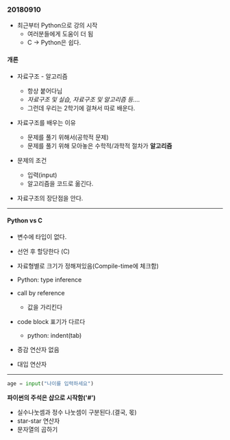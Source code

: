 ### 20180910

- 최근부터 Python으로 강의 시작
    - 여러분들에게 도움이 더 됨
    - C -> Python은 쉽다.

#### 개론

- 자료구조 - 알고리즘
     - 항상 붙어다님
     - *자료구조 및 실습, 자료구조 및 알고리즘 등....*
     - 그런데 우리는 2학기에 걸쳐서 따로 배운다.

- 자료구조를 배우는 이유
    - 문제를 풀기 위해서(공학적 문제)
    - 문제를 풀기 위해 모아놓은 수학적/과학적 절차가 **알고리즘**

- 문제의 조건
    - 입력(input)
    - 알고리즘을 코드로 옮긴다.

- 자료구조의 장단점을 안다. 

---

#### Python vs C

- 변수에 타입이 없다. 
- 선언 후 할당한다 (C)
- 자료형별로 크기가 정해져있음(Compile-time에 체크함)
- Python: type inference
- call by reference
    - 값을 가리킨다

- code block 표기가 다르다
    - python: indent(tab)

- 증감 연산자 없음
- 대입 연산자

---

```python
age = input("나이를 입력하세요")
```

**파이썬의 주석은 샵으로 시작함('#')**

- 실수나눗셈과 정수 나눗셈이 구분된다.(결국, 몫)
- star-star 연산자
- 문자열의 곱하기
